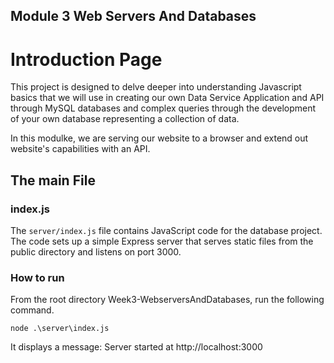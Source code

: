 ## **Module 3 Web Servers And Databases**

# Introduction Page
This project is designed to delve deeper into understanding Javascript basics that we will use in creating our own Data Service Application and API through MySQL databases and complex queries through the development of your own database representing a collection of data.

In this modulke, we are serving our website to a browser and extend out website's capabilities with an API. 

## The main File

### index.js
The `server/index.js` file contains JavaScript code for the database project. The code sets up a simple Express server that serves static files from the public directory and listens on port 3000.

### How to run
From the root directory Week3-WebserversAndDatabases, run the following command.

`node .\server\index.js`

It displays a message: Server started at http://localhost:3000



